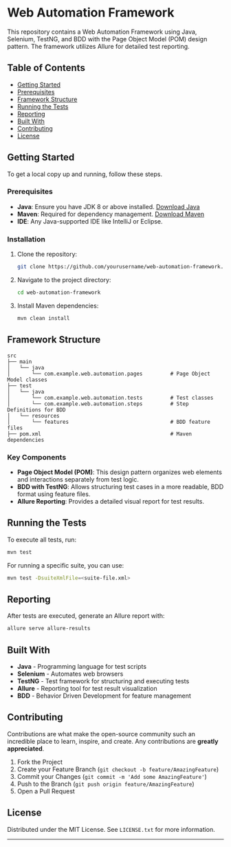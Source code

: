 # Web Automation Framework

This repository contains a Web Automation Framework using Java, Selenium, TestNG, and BDD with the Page Object Model (POM) design pattern. The framework utilizes Allure for detailed test reporting.

## Table of Contents
- [Getting Started](#getting-started)
- [Prerequisites](#prerequisites)
- [Framework Structure](#framework-structure)
- [Running the Tests](#running-the-tests)
- [Reporting](#reporting)
- [Built With](#built-with)
- [Contributing](#contributing)
- [License](#license)

## Getting Started

To get a local copy up and running, follow these steps.

### Prerequisites

- **Java**: Ensure you have JDK 8 or above installed. [Download Java](https://www.oracle.com/java/technologies/javase-downloads.html)
- **Maven**: Required for dependency management. [Download Maven](https://maven.apache.org/download.cgi)
- **IDE**: Any Java-supported IDE like IntelliJ or Eclipse.

### Installation

1. Clone the repository:
   ```sh
   git clone https://github.com/yourusername/web-automation-framework.git
   ```
2. Navigate to the project directory:
   ```sh
   cd web-automation-framework
   ```
3. Install Maven dependencies:
   ```sh
   mvn clean install
   ```

## Framework Structure

```plaintext
src
├── main
│   └── java
│       └── com.example.web.automation.pages         # Page Object Model classes
├── test
│   └── java
│       └── com.example.web.automation.tests         # Test classes
│       └── com.example.web.automation.steps         # Step Definitions for BDD
│   └── resources
│       └── features                                 # BDD feature files
├── pom.xml                                          # Maven dependencies
```

### Key Components

- **Page Object Model (POM)**: This design pattern organizes web elements and interactions separately from test logic.
- **BDD with TestNG**: Allows structuring test cases in a more readable, BDD format using feature files.
- **Allure Reporting**: Provides a detailed visual report for test results.

## Running the Tests

To execute all tests, run:

```sh
mvn test
```

For running a specific suite, you can use:

```sh
mvn test -DsuiteXmlFile=<suite-file.xml>
```

## Reporting

After tests are executed, generate an Allure report with:

```sh
allure serve allure-results
```

## Built With

- **Java** - Programming language for test scripts
- **Selenium** - Automates web browsers
- **TestNG** - Test framework for structuring and executing tests
- **Allure** - Reporting tool for test result visualization
- **BDD** - Behavior Driven Development for feature management

## Contributing

Contributions are what make the open-source community such an incredible place to learn, inspire, and create. Any contributions are **greatly appreciated**.

1. Fork the Project
2. Create your Feature Branch (`git checkout -b feature/AmazingFeature`)
3. Commit your Changes (`git commit -m 'Add some AmazingFeature'`)
4. Push to the Branch (`git push origin feature/AmazingFeature`)
5. Open a Pull Request

## License

Distributed under the MIT License. See `LICENSE.txt` for more information.

---
